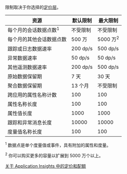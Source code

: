  限制取决于你选择的[定价层](http://azure.microsoft.com/pricing/details/application-insights/)。

**资源** | **默认限制** | **最大限制**
-------- | ------------- | -------------
每个月的会话数据点数<sup>1</sup> | 不受限制 | 不受限制
每个月的其他会话数据点数 | 500 万 | 5000 万<sup>2</sup>
跟踪或日志数据速率 | 200 dp/s | 500 dp/s
异常数据速率 | 50 dp/s | 50 dp/s
其他遥测数据速率 | 200 dp/s | 500 dp/s
原始数据保留期 |7 天| 30 天
聚合数据保留期 | 13 个月 | 不受限制
跨应用的属性名称计数 | 100 | 100
属性名称长度 | 100 | 100
属性值长度 | 1000 | 1000
跟踪和异常消息长度 | 10000 | 10000
度量值名称长度 | 100 | 100

<sup>1</sup> 数据点是单个度量值或事件，具有附加的属性和度量。

<sup>2</sup> 你可以购买更多的容量以扩展到 5000 万个以上。
 
[关于 Application Insights 中的定价和配额](app-insights-pricing.md)

<!---HONumber=71-->